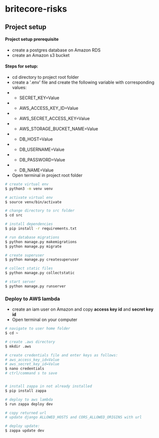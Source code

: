 # britecore-risks

## Project setup

#### Project setup prerequisite
* create a postgres database on Amazon RDS 
* create an Amazon s3 bucket

#### Steps for setup:

* cd directory to project root folder
* create a '.env' file and create the following variable with corresponding values:
* * SECRET_KEY=Value
* * AWS_ACCESS_KEY_ID=Value
* * AWS_SECRET_ACCESS_KEY=Value
* * AWS_STORAGE_BUCKET_NAME=Value
* * DB_HOST=Value
* * DB_USERNAME=Value
* * DB_PASSWORD=Value
* * DB_NAME=Value
*  Open terminal in project root folder
```bash
# create virtual env
$ python3 -m venv venv

# activate virtual env
$ source venv/bin/activate

# change directory to src folder
$ cd src

# install dependencies
$ pip install -r requirements.txt

# run database migrations
$ python manage.py makemigrations
$ python manage.py migrate

# create superuser
$ python manage.py createsuperuser

# collect static files
$ python manage.py collectstatic

# start server 
$ python manage.py runserver
```


### Deploy to AWS lambda
* create an iam user on Amazon and copy **access key id** and **secret key id**
* Open terminal on your computer

```bash
# navigate to user home folder
$ cd ~

# create .aws directory
$ mkdir .aws

# create credentials file and enter keys as follows:
# aws_access_key_id=Value
# aws_secret_key_id=Value
$ nano credentials 
# ctrl/command s to save 


# install zappa in not already installed
$ pip install zappa

# deploy to aws lambda
$ run zappa deploy dev

# copy returned url
# update django ALLOWED_HOSTS and CORS_ALLOWED_ORIGINS with url

# deploy update:
$ zappa update dev
